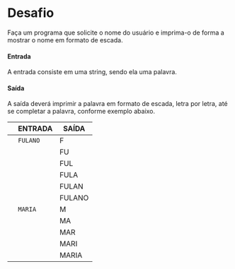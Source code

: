 # Desafio
Faça um programa que solicite o nome do usuário e imprima-o de forma a mostrar o nome em formato de escada.

#### Entrada 
A entrada consiste em uma string, sendo ela uma palavra.

#### Saída
A saída deverá imprimir a palavra em formato de escada, letra por letra, até se completar a palavra, conforme exemplo abaixo.

 


|                |ENTRADA                          |SAÍDA                         |
|----------------|-------------------------------|---------------
| |` FULANO `            |  F
| | |                         FU
| || FUL
| || FULA
| || FULAN
| || FULANO            |
| |` MARIA `           |  M
| || MA
| || MAR
| || MARI
| || MARIA  |





